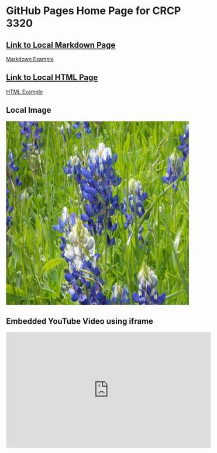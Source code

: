 # GitHub Pages Home Page for CRCP 3320

<!-- relative path to a markdown file -->
## [Link to Local Markdown Page](./markdown/markdown-example.md)

[Markdown Example](./markdown/markdown-example.md)

<!-- relative path to an HMTL file -->
## [Link to Local HTML Page](./html/html-example.html)

[HTML Example](./html/html-example.html)

<!-- relative path to an image -->
## Local Image

<img src="./images/blue-bonnet.JPG" width="500" height="500" />

<!-- video embedding with iframe -->
## Embedded YouTube Video using iframe

<iframe width="560" height="315" src="https://www.youtube.com/embed/TUVcZfQe-Kw" title="YouTube video player" frameborder="0" allow="accelerometer; autoplay; clipboard-write; encrypted-media; gyroscope; picture-in-picture; web-share" allowfullscreen></iframe>
